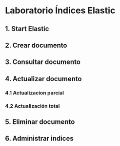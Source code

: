 # Laboratorio Índices Elastic

## 1. Start Elastic

## 2. Crear documento

## 3. Consultar documento

## 4. Actualizar documento

### 4.1 Actualizacion parcial

### 4.2 Actualización total

## 5. Eliminar documento

## 6. Administrar indices

